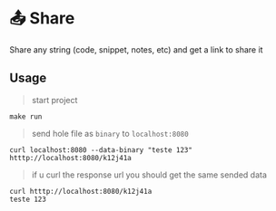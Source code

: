 # 📤 Share 

Share any string (code, snippet, notes, etc) and get a link to share it

## Usage 

> start project
```
make run
```

> send hole file as `binary` to `localhost:8080`
```
curl localhost:8080 --data-binary "teste 123"
htttp://localhost:8080/k12j41a
```

> if u curl the response url you should get the same sended data
```
curl htttp://localhost:8080/k12j41a
teste 123
```

